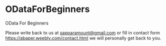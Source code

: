 # ODataForBeginners
OData For Beginners


Please write back to us at sapparamount@gmail.com or fill in contact form https://abaper.weebly.com/contact.html we will personally get back to you.

